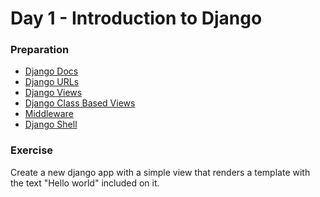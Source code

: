 # Day 1 - Introduction to Django

### Preparation
- [Django Docs](https://www.djangoproject.com/start/)
- [Django URLs](https://docs.djangoproject.com/en/1.7/topics/http/urls/)
- [Django Views](https://docs.djangoproject.com/en/1.7/topics/http/views/)
- [Django Class Based Views](https://docs.djangoproject.com/en/1.7/topics/class-based-views/)
- [Middleware](https://docs.djangoproject.com/en/1.7/topics/http/middleware/)
- [Django Shell](https://docs.djangoproject.com/en/1.7/ref/django-admin/)

### Exercise
Create a new django app with a simple view that renders a template with the text "Hello world" 
included on it.